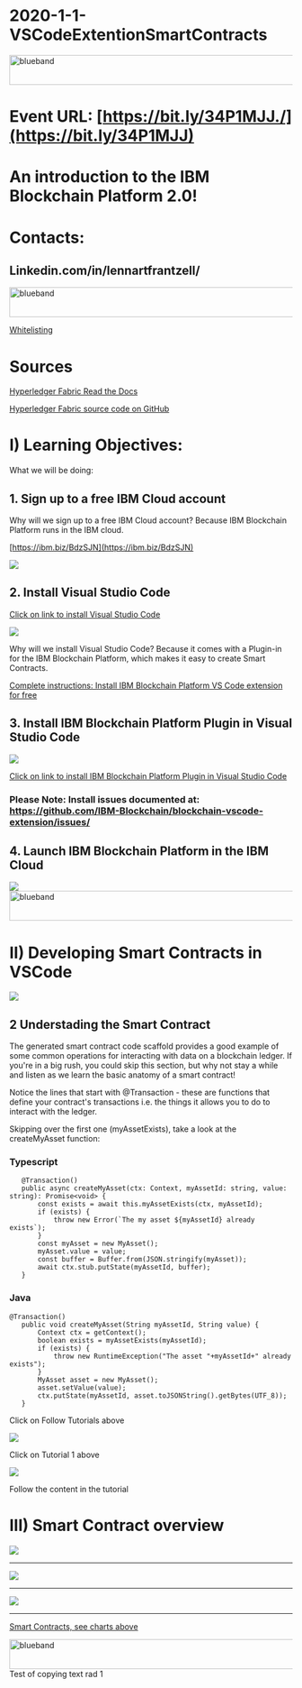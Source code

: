 # 2020-1-1-VSCodeExtentionSmartContracts

<img src="https://farm5.staticflickr.com/4503/37148677233_71edc5a37b_o.png" width="1041" height="53" alt="blueband">

# Event URL: [https://bit.ly/34P1MJJ./](https://bit.ly/34P1MJJ)

# An introduction to the IBM Blockchain Platform 2.0!

# Contacts:

## Linkedin.com/in/lennartfrantzell/
 
<img src="https://farm5.staticflickr.com/4503/37148677233_71edc5a37b_o.png" width="1041" height="53" alt="blueband">

[Whitelisting](https://cloud.ibm.com/registration/whitelist)

# Sources

<a href="https://hyperledger-fabric.readthedocs.io/en/release-1.4/">Hyperledger Fabric Read the Docs</a>

<a href="https://github.com/hyperledger/fabric">Hyperledger Fabric source code on GitHub</a>
 

# I) Learning Objectives:

What we will be doing:

## 1. Sign up to a free IBM Cloud account
 
 Why will we sign up to a free IBM Cloud account?
 Because IBM Blockchain Platform runs in the IBM cloud.
 
[https://ibm.biz/BdzSJN](https://ibm.biz/BdzSJN)

<img src="img/login.png">
 
## 2. Install Visual Studio Code


[Click on link to install Visual Studio Code](https://code.visualstudio.com)
<p>
<img src="img/vsc.png">

Why will we install Visual Studio Code?
 Because it comes with a Plugin-in for the IBM Blockchain Platform, which makes it easy to create Smart Contracts.

[Complete instructions: Install IBM Blockchain Platform VS Code extension for free](http://cloud.ibm.com/docs/services/blockchain?topic=blockchain-develop-vscode#develop-vscode-install)


## 3. Install IBM Blockchain Platform Plugin in Visual Studio Code

<img src="img/marketplace.png">

[Click on link to install IBM Blockchain Platform Plugin in Visual Studio Code](https://marketplace.visualstudio.com/items?itemName=IBMBlockchain.ibm-blockchain-platform) 
 
### Please Note: Install issues documented at: https://github.com/IBM-Blockchain/blockchain-vscode-extension/issues/
 
## 4. Launch IBM Blockchain Platform in the IBM Cloud

<img src="/img/ibm.blockchain.platform.png">

<img src="https://farm5.staticflickr.com/4503/37148677233_71edc5a37b_o.png" width="1041" height="53" alt="blueband">

 
 # II) Developing Smart Contracts in VSCode
 
 <img src="img/tutstart.png">
 
 
 ## 2 Understading the Smart Contract
 
 
 The generated smart contract code scaffold provides a good example of some common operations for interacting with data on a blockchain ledger. If you're in a big rush, you could skip this section, but why not stay a while and listen as we learn the basic anatomy of a smart contract!


Notice the lines that start with @Transaction - these are functions that define your contract's transactions i.e. the things it allows you to do to interact with the ledger.


Skipping over the first one (myAssetExists), take a look at the createMyAsset function:
 
 ### Typescript
 
 ```
    @Transaction()
    public async createMyAsset(ctx: Context, myAssetId: string, value: string): Promise<void> {
        const exists = await this.myAssetExists(ctx, myAssetId);
        if (exists) {
            throw new Error(`The my asset ${myAssetId} already exists`);
        }
        const myAsset = new MyAsset();
        myAsset.value = value;
        const buffer = Buffer.from(JSON.stringify(myAsset));
        await ctx.stub.putState(myAssetId, buffer);
    }
 ```
 ### Java
 
 ```
 @Transaction()
    public void createMyAsset(String myAssetId, String value) {
        Context ctx = getContext();
        boolean exists = myAssetExists(myAssetId);
        if (exists) {
            throw new RuntimeException("The asset "+myAssetId+" already exists");
        }
        MyAsset asset = new MyAsset();
        asset.setValue(value);
        ctx.putState(myAssetId, asset.toJSONString().getBytes(UTF_8));
    }
 
 ```
 
 
 
 
 
<p>Click on Follow Tutorials above
<p>
 <img src="img/alltuts.png">
 <p><p>Click on Tutorial 1 above
<p>
 <img src="img/tutlocal.png">
 <p>
  Follow the content in the tutorial
  
  
# III) Smart Contract overview 
 
<img src="img/scontr1.png">
 
 ---------------------------
 
<img src="img/scontr2.png">

----------------------------

<img src="img/scontr3.png">

----------------------------

 <a href="https://hyperledger-fabric.readthedocs.io/en/release-1.4/smartcontract/smartcontract.html ">Smart Contracts, see charts above</a>  

<img src="https://farm5.staticflickr.com/4503/37148677233_71edc5a37b_o.png" width="1041" height="53" alt="blueband">
 
<table>

<tr>Test of copying text rad 1</tr>
</table>

